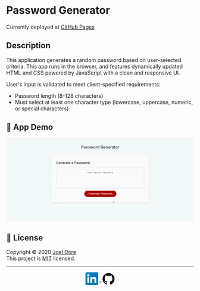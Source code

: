 # Password Generator

Currently deployed at [GitHub Pages](https://joeldore.github.io/Password-Generator/)

## Description
This application generates a random password based on user-selected criteria. This app runs in the browser, and features dynamically updated HTML and CSS powered by JavaScript with a clean and responsive UI.

User's input is validated to meet client-specified requirements:

* Password length (8-128 characters)
* Must select at least one character type (lowercase, uppercase, numeric, or special characters)

## 🎥 App Demo

![demo gif](Assets/Images/app-demo.gif)

## 📝 License
Copyright © 2020 [Joel Dore](https://github.com/JoelDore)  
This project is [MIT](https://github.com/JoelDore/Password-Generator/blob/main/LICENSE) licensed.

---

<div align="center">

[![linkedin](Assets/Images/linkedin-logo.png)](https://www.linkedin.com/in/joeldore/)
[![github](Assets/Images/github-logo.png)](https://github.com/JoelDore)

</div>